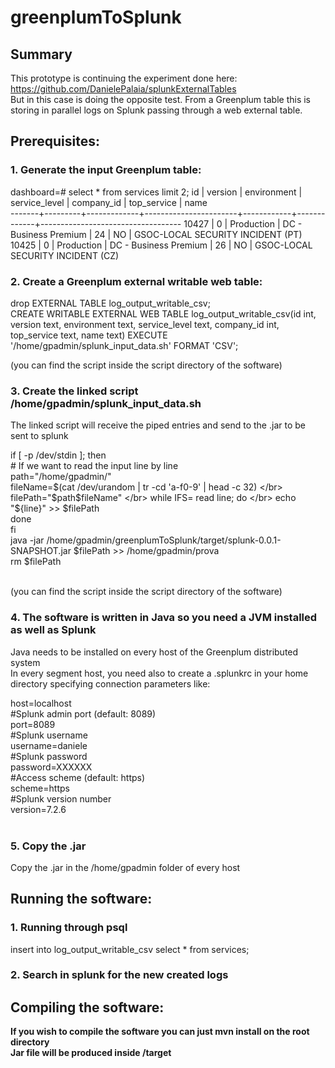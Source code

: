 # greenplumToSplunk

## Summary
This prototype is continuing the experiment done here: </br>
https://github.com/DanielePalaia/splunkExternalTables</br>
But in this case is doing the opposite test. From a Greenplum table this is storing in parallel logs on Splunk passing through a web external table.
</br>

## Prerequisites:
### 1. Generate the input Greenplum table:
dashboard=# select * from services limit 2;
  id   | version | environment |     service_level     | company_id | top_service |               name                
-------+---------+-------------+-----------------------+------------+-------------+-----------------------------------
 10427 |       0 | Production  | DC - Business Premium |         24 | NO          | GSOC-LOCAL SECURITY INCIDENT (PT)
 10425 |       0 | Production  | DC - Business Premium |         26 | NO          | GSOC-LOCAL SECURITY INCIDENT (CZ)


### 2. Create a Greenplum external writable web table:
drop EXTERNAL TABLE log_output_writable_csv; </br>
CREATE WRITABLE EXTERNAL WEB TABLE log_output_writable_csv(id int, version text, environment text, service_level text, company_id int, top_service text, name text) EXECUTE '/home/gpadmin/splunk_input_data.sh' FORMAT 'CSV';

(you can find the script inside the script directory of the software) </br>

### 3. Create the linked script /home/gpadmin/splunk_input_data.sh
The linked script will receive the piped entries and send to the .jar to be sent to splunk 

if [ -p /dev/stdin ]; then </br>
        # If we want to read the input line by line </br>
        path="/home/gpadmin/" </br>
        fileName=$(cat /dev/urandom | tr -cd 'a-f0-9' | head -c 32) </br>
        filePath="$path$fileName" </br>
        while IFS= read line; do </br>
                echo "${line}" >> $filePath </br>
        done </br>
fi </br>
java -jar /home/gpadmin/greenplumToSplunk/target/splunk-0.0.1-SNAPSHOT.jar $filePath >> /home/gpadmin/prova </br>
rm $filePath </br> </br>

(you can find the script inside the script directory of the software) </br>

### 4. The software is written in Java so you need a JVM installed as well as Splunk
Java needs to be installed on every host of the Greenplum distributed system </br> 
In every segment host, you need also to create a .splunkrc  in your home directory specifying connection parameters like: </br>  

host=localhost </br> 
#Splunk admin port (default: 8089) </br> 
port=8089   </br> 
#Splunk username   
username=daniele   
#Splunk password   
password=XXXXXX   
#Access scheme (default: https)   
scheme=https  
#Splunk version number   
version=7.2.6   
 </br>

### 5. Copy the .jar
Copy the .jar in the /home/gpadmin folder of every host

## Running the software:
### 1. Running through psql </br>  

insert into log_output_writable_csv select * from services;</br>  

### 2. Search in splunk for the new created logs </br>  

## Compiling the software:

**If you wish to compile the software you can just mvn install on the root directory** </br>
**Jar file will be produced inside /target**
